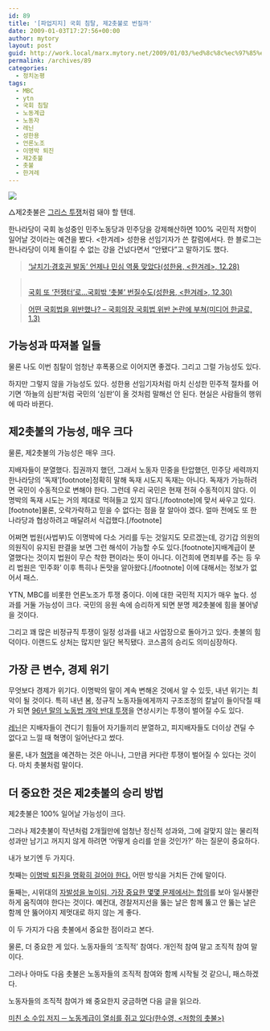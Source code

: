 ```yaml
---
id: 89
title: '[파업지지] 국회 침탈, 제2촛불로 번질까'
date: 2009-01-03T17:27:56+00:00
author: mytory
layout: post
guid: http://work.local/marx.mytory.net/2009/01/03/%ed%8c%8c%ec%97%85%ec%a7%80%ec%a7%80-%ea%b5%ad%ed%9a%8c-%ec%b9%a8%ed%83%88-%ec%a0%9c2%ec%b4%9b%eb%b6%88%eb%a1%9c-%eb%b2%88%ec%a7%88%ea%b9%8c/
permalink: /archives/89
categories:
  - 정치논평
tags:
  - MBC
  - ytn
  - 국회 침탈
  - 노동계급
  - 노동자
  - 레닌
  - 성한용
  - 언론노조
  - 이명박 퇴진
  - 제2촛불
  - 촛불
  - 한겨레
---
```

<div class="imageblock">
  <img src="http://cfs11.tistory.com/image/33/tistory/2009/01/04/02/29/495fa085f36ae" /></p> 
  
  <p class="cap1">
    △제2촛불은 <a title="반란의 그리스" target="_blank" href="http://wspaper.org/0_view.php?urn=cor12-1-greece-in-revolt">그리스 투쟁</a>처럼 돼야 할 텐데.
  </p>
</div>

한나라당이 국회 농성중인 민주노동당과 민주당을 강제해산하면 100% 국민적 저항이 일어날 것이라는 예견을 봤다. &lt;한겨레&gt; 성한용 선임기자가 쓴 칼럼에서다. 한 블로그는 한나라당이 이제 돌이킬 수 없는 강을 건넜다면서 “안됐다”고 말하기도 했다.

> <a title="[http://www.hani.co.kr/arti/politics/assembly/330408.html]로 이동합니다." target="_blank" href="http://www.hani.co.kr/arti/politics/assembly/330408.html">‘날치기·경호권 발동’ 언제나 민심 역풍 맞았다(성한용, &lt;한겨레&gt;, 12.28)</a>
  
> 
  
> <a title="[http://www.hani.co.kr/arti/politics/assembly/330607.html]로 이동합니다." target="_blank" href="http://www.hani.co.kr/arti/politics/assembly/330607.html"><br /> 국회 또 ‘전쟁터’로…국회밖 ‘촛불’ 번질수도(성한용, &lt;한겨레&gt;, 12.30)</a>
  
> 
  
> <a title="[http://media.hangulo.net/702]로 이동합니다." target="_blank" href="http://media.hangulo.net/702">어떤 국회법을 위반했나? &#8211; 국회의장 국회법 위반 논란에 부쳐(미디어 한글로, 1.3)<br /> </a>

## 가능성과 따져볼 일들

물론 나도 이번 침탈이 엄청난 후폭풍으로 이어지면 좋겠다. 그리고 그럴 가능성도 있다.

하지만 그렇지 않을 가능성도 있다. 성한용 선임기자처럼 마치 신성한 민주적 절차를 어기면 ‘하늘의 심판’처럼 국민의 ‘심판’이 올 것처럼 말해선 안 된다. 현실은 사람들의 행위에 따라 바뀐다.

## 제2촛불의 가능성, 매우 크다

물론, 제2촛불의 가능성은 매우 크다.

지배자들이 분열했다. 집권까지 했던, 그래서 노동자 민중을 탄압했던, 민주당 세력까지 한나라당의 ‘독재’[footnote]정확히 말해 독재 시도지 독재는 아니다. 독재가 가능하려면 국민이 수동적으로 변해야 한다. 그런데 우리 국민은 현재 전혀 수동적이지 않다. 이명박의 독재 시도는 거의 제대로 먹혀들고 있지 않다.[/footnote]에 맞서 싸우고 있다.[footnote]물론, 오락가락하고 믿을 수 없다는 점을 잘 알아야 겠다. 얼마 전에도 또 한나라당과 협상하려고 매달려서 식겁했다.[/footnote]

어쩌면 법원(사법부)도 이명박에 다소 거리를 두는 것일지도 모르겠는데, 강기갑 의원의 의원직이 유지된 판결을 보면 그런 해석이 가능할 수도 있다.[footnote]지배계급이 분열했다는 것이지 법원이 무슨 착한 편이라는 뜻이 아니다. 이건희에 면죄부를 주는 등 우리 법원은 ‘민주화’ 이후 특히나 돈맛을 알아왔다.[/footnote] 이에 대해서는 정보가 없어서 패스.

YTN, MBC를 비롯한 언론노조가 투쟁 중이다. 이에 대한 국민적 지지가 매우 높다. 성과를 거둘 가능성이 크다. 국민의 응원 속에 승리하게 되면 분명 제2촛불에 힘을 불어넣을 것이다.

그리고 꽤 많은 비정규직 투쟁이 일정 성과를 내고 사업장으로 돌아가고 있다. 촛불의 힘 덕이다. 이랜드도 상처는 많지만 일단 복직됐다. 코스콤의 승리도 의미심장하다.

## 가장 큰 변수, 경제 위기

무엇보다 경제가 위기다. 이명박의 말이 계속 변해온 것에서 알 수 있듯, 내년 위기는 최악이 될 것이다. 특히 내년 봄, 정규직 노동자들에게까지 구조조정의 칼날이 들이닥칠 때가 되면 <a title="1996년 연말 “노동법 정국”의 대중파업 10주년 - 김영삼을 산 송장으로 만든 대중 투쟁" target="_blank" href="http://wspaper.org/0_view.php?urn=urn:newsml:counterfire.or.kr:20060429T000000%2B0900:d79-2502:1U">96년 말의 노동법 개악 반대 투쟁</a>을 연상시키는 투쟁이 벌어질 수도 있다.

<a title="레닌에 대한 대표적 왜곡을 반박하는 기사" target="_blank" href="http://wspaper.org/0_view.php?urn=urn:newsml:counterfire.or.kr:20040629T000000%2B0900:d29-660:1U">레닌</a>은 지배자들이 견디기 힘들어 자기들끼리 분열하고, 피지배자들도 더이상 견딜 수 없다고 느낄 때 혁명이 일어난다고 썼다.

물론, 내가 <a title="21세기 혁명을 고찰하는 크리스 하먼의 칼럼" target="_blank" href="http://wspaper.org/3_search.php?keyword=21%EC%84%B8%EA%B8%B0+%ED%98%81%EB%AA%85%EC%9D%84+%EA%B3%A0%EC%B0%B0%ED%95%98%EB%8A%94+%ED%81%AC%EB%A6%AC%EC%8A%A4+%ED%95%98%EB%A8%BC%EC%9D%98+%EC%B9%BC%EB%9F%BC">혁명</a>을 예견하는 것은 아니나, 그만큼 커다란 투쟁이 벌어질 수 있다는 것이다. 마치 촛불처럼 말이다.

## 더 중요한 것은 제2촛불의 승리 방법

제2촛불은 100% 일어날 가능성이 크다. 

그러나 제2촛불이 작년처럼 2개월만에 엄청난 정신적 성과와, 그에 걸맞지 않는 물리적 성과만 남기고 꺼지지 않게 하려면 ‘어떻게 승리를 얻을 것인가?’ 하는 질문이 중요하다. 

내가 보기엔 두 가지다. 

첫째는 <a title="이명박 퇴진 논쟁 Q&A" target="_blank" href="http://wspaper.org/0_view.php?urn=urn:newsml:counterfire.or.kr:20080621T143142%2b0900:c92-2mb07-qna:1U">이명박 퇴진을 명확히 걸어야 한다.</a> 어떤 방식을 거치든 간에 말이다. 

둘째는, 시위대의 <a title="현 촛불시위의 잠재력과 과제" target="_blank" href="http://wspaper.org/0_view.php?urn=urn:newsml:counterfire.or.kr:20080605T163215%2b0900:c90-demo:1U">자발성을 높이되, 가장 중요한 몇몇 문제에서는 합의</a>를 보아 일사불란하게 움직여야 한다는 것이다. 예컨대, 경찰저지선을 뚫는 날은 함께 뚫고 안 뚫는 날은 함께 안 뚫어야지 제멋대로 하지 않는 게 좋다. 

이 두 가지가 다음 촛불에서 중요한 점이라고 본다. 

물론, 더 중요한 게 있다. 노동자들의 ‘조직적’ 참여다. 개인적 참여 말고 조직적 참여 말이다. 

그러나 아마도 다음 촛불은 노동자들의 조직적 참여와 함께 시작될 것 같으니, 패스하겠다. 

노동자들의 조직적 참여가 왜 중요한지 궁금하면 다음 글을 읽으라. 

<p class="link">
  <a title="미친 소 수입 저지 ─ 노동계급이 열쇠를 쥐고 있다" target="_blank" href="http://wspaper.org/0_view.php?urn=urn:newsml:counterfire.or.kr:20080515T103838%2b0900:c87-labor:1U">미친 소 수입 저지 ─ 노동계급이 열쇠를 쥐고 있다(한수영, &lt;저항의 촛불&gt;)</a>
</p>